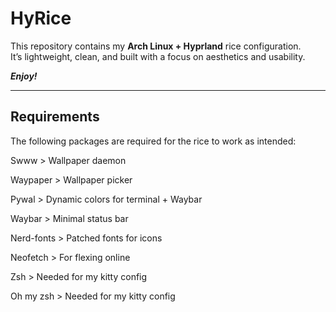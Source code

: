 # HyRice

This repository contains my **Arch Linux + Hyprland** rice configuration.  
It’s lightweight, clean, and built with a focus on aesthetics and usability.  

***Enjoy!***

---

## Requirements  

The following packages are required for the rice to work as intended:  

Swww > Wallpaper daemon

Waypaper > Wallpaper picker

Pywal > Dynamic colors for terminal + Waybar

Waybar > Minimal status bar

Nerd-fonts > Patched fonts for icons

Neofetch > For flexing online

Zsh > Needed for my kitty config

Oh my zsh > Needed for my kitty config
